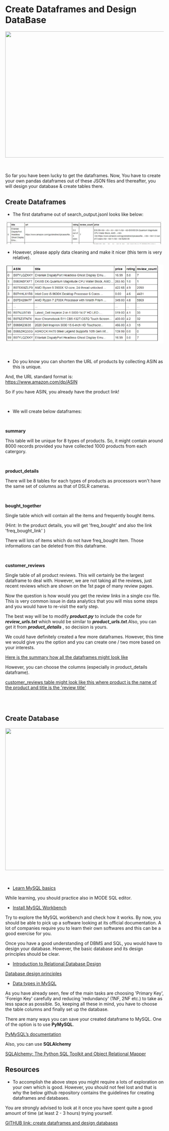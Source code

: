 # Create Dataframes and Design DataBase  


<p align="center">
  <img  width="550" height="400" src="https://images.unsplash.com/photo-1544383835-bda2bc66a55d?ixlib=rb-1.2.1&ixid=eyJhcHBfaWQiOjEyMDd9&auto=format&fit=crop&w=721&q=80">
</p>

<br>

So far you have been lucky to get the dataframes. Now, You have to create your own pandas dataframes out of these JSON files and thereafter, you will design your database & create tables there.



## Create Dataframes

* The first dataframe out of search_output.jsonl looks like below:

<p align="center">
  <img src="../images/s_raw.JPG">
</p>

* However, please apply data cleaning and make it nicer (this term is very relative).

<p align="center">
  <img src="../images/s_processed.JPG">
</p>

<br>

* Do you know you can shorten the URL of products by collecting ASIN as this is unique.

And, the URL standard format is:\
https://www.amazon.com/dp/ASIN

So if you have ASIN, you already have the product link!

<br>

* We will create below dataframes:

<br>

**summary**

This table will be unique for 8 types of products.
So, it might contain around 8000 records provided you have collected 1000 products from each catergory.

<br>

**product_details**

There will be 8 tables for each types of products as processors won't have the same set of columns as that of DSLR cameras.

<br>

**bought_together**

Single table which will contain all the items and frequently bought items.

(Hint: In the product details, you will get 'freq_bought' and also the link 'freq_bought_link' )

There will lots of items which do not have freq_bought item. Those informations can be deleted from this dataframe.


<br>

**customer_reviews**

Single table of all product reviews. This will certainly be the largest dataframe to deal with. However, we are not taking all the reviews, just recent reviews which are shown on the 1st page of many review pages.

Now the question is how would you get the review links in a single csv file. This is very common issue in data analytics that you will miss some steps and you would have to re-visit the early step.

The best way will be to modify ***product.py*** to include the code for ***review_urls.txt*** which would be similar to ***product_urls.txt***.Also, you can get it from ***product_details*** , so decision is yours.



We could have definitely created a few more dataframes. However, this time we would give you the option and you can create one / two more based on your interests.

[Here is the summary how all the dataframes might look like](https://docs.google.com/spreadsheets/d/1NPgMiNczdLHgiBR9_iOSV8_zxTNzmz-sYfauOBgIK-U/edit?usp=sharing)

However, you can choose the columns (especially in product_details dataframe).

[customer_reviews table might look like this where product is the name of the product and title is the 'review title'](https://github.com/shekharbiswas/DesignDatabase/blob/master/data.csv)

<br>
<br>

## Create Database

<p align="center">
  <img  width="700" height="450" src="https://i2.wp.com/code-data-ai.com/wp-content/uploads/2020/03/1.jpeg?w=1240&ssl=1">
</p>

<br>

* [Learn MySQL basics](https://mode.com/sql-tutorial/introduction-to-sql)

While learning, you should practice also in MODE SQL editor.

* [Install MySQL Workbench](https://www.mysql.com/products/workbench/)


Try to explore the MySQL workbench and check how it works. By now, you should be able to pick up a software looking at its official documentation. A lot of companies require you to learn their own softwares and this can be a good exercise for you. 

Once you have a good understanding of DBMS and SQL, you would have to design your database. However, the basic database and its design principles should be clear.

* [Introduction to Relational Database Design](http://web.mit.edu/11.521/www/lectures/lecture10/lec_data_design.html)


[Database design principles](https://www.oreilly.com/library/view/access-database-design/0596002734/ch04.html)


* [Data types in MySQL](https://dev.mysql.com/doc/refman/8.0/en/data-types.html)


As you have already seen, few of the main tasks are choosing 'Primary Key', 'Foreign Key' carefully and reducing 'redundancy' (1NF, 2NF etc.) to take as less space as possible. So, keeping all these in mind, you have to choose the table columns and finally set up the database.

There are many ways you can save your created dataframe to MySQL. One of the option is to use **PyMySQL**.

[PyMySQL’s documentation](https://pymysql.readthedocs.io/en/latest/#)

Also, you can use **SQLAlchemy**

[SQLAlchemy: The Python SQL Toolkit and Object Relational Mapper](https://www.sqlalchemy.org/)



## Resources

* To accomplish the above steps you might require a lots of exploration on your own which is good. However, you should not feel lost and that is why the below github repository contains the guidelines for creating dataframes and databases.

You are strongly advised to look at it once you have spent quite a good amount of time (at least 2 - 3 hours) trying yourself.

[GITHUB link: create dataframes and design databases](https://github.com/shekharbiswas/DesignDatabase)

